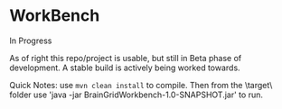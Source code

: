 # WorkBench
In Progress


As of right this repo/project is usable, but still in Beta phase of development. A stable build is actively being worked towards.


Quick Notes:
use `mvn clean install` to compile. Then from the \target\ folder use 'java -jar BrainGridWorkbench-1.0-SNAPSHOT.jar' to run.
